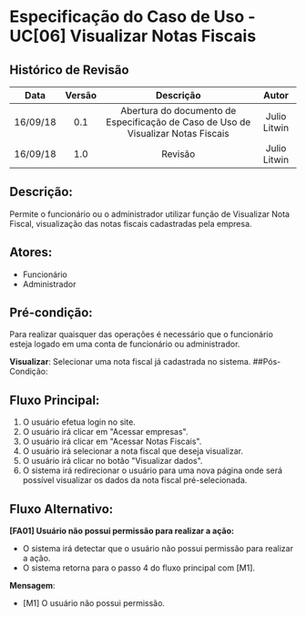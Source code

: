 # Especificação do Caso de Uso - UC[06] Visualizar Notas Fiscais

## Histórico de Revisão
| Data | Versão | Descrição | Autor |
|:----:|:------:|:---------:|:-----:|
| 16/09/18 | 0.1 | Abertura do documento de Especificação de Caso de Uso de Visualizar Notas Fiscais | Julio Litwin |
| 16/09/18 | 1.0 | Revisão | Julio Litwin |

## Descrição:
Permite o funcionário ou o administrador utilizar função de Visualizar Nota Fiscal, visualização das notas fiscais cadastradas pela empresa.

## Atores:
* Funcionário
* Administrador

## Pré-condição:
Para realizar quaisquer das operações é necessário que o funcionário esteja logado em uma conta de funcionário ou administrador.

**Visualizar**: Selecionar uma nota fiscal já cadastrada no sistema.
##Pós-Condição:

## Fluxo Principal:

1. O usuário efetua login no site.
2. O usuário irá clicar em "Acessar empresas".
3. O usuário irá clicar em "Acessar Notas Fiscais".
4. O usuário irá selecionar a nota fiscal que deseja visualizar.
5. O usuário irá clicar no botão "Visualizar dados".
6. O sistema irá redirecionar o usuário para uma nova página onde será possível visualizar os dados da nota fiscal pré-selecionada.

## Fluxo Alternativo:

**[FA01] Usuário não possui permissão para realizar a ação:**
- O sistema irá detectar que o usuário não possui permissão para realizar a ação.
- O sistema retorna para o passo 4 do fluxo principal com [M1].

**Mensagem**:
- [M1] O usuário não possui permissão.

